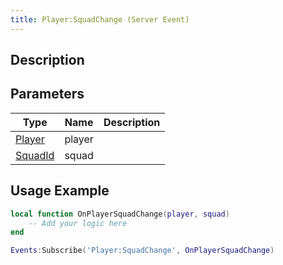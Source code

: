 ```yaml
---
title: Player:SquadChange (Server Event)
---
```

## Description

## Parameters

| Type                                   | Name   | Description |
| -------------------------------------- | ------ | ----------- |
| [Player](/vext/ref/cls/srv/player)  | player |             |
| [SquadId](/vext/ref/cls/fb/squadid) | squad  |             |

## Usage Example

``` lua
local function OnPlayerSquadChange(player, squad)
    -- Add your logic here
end

Events:Subscribe('Player:SquadChange', OnPlayerSquadChange)
```
